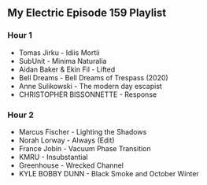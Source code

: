 ## My Electric Episode 159 Playlist

### Hour 1
* Tomas Jirku - Idiis Mortii
* SubUnit - Minima Naturalia
* Aidan Baker & Ekin Fil - Lifted
* Bell Dreams - Bell Dreams of Trespass (2020)
* Anne Sulikowski - The modern day escapist
* CHRISTOPHER BISSONNETTE - Response

### Hour 2
* Marcus Fischer - Lighting the Shadows
* Norah Lorway - Always (Edit)
* France Jobin - Vacuum Phase Transition
* KMRU - Insubstantial
* Greenhouse - Wrecked Channel
* KYLE BOBBY DUNN - Black Smoke and October Winter
